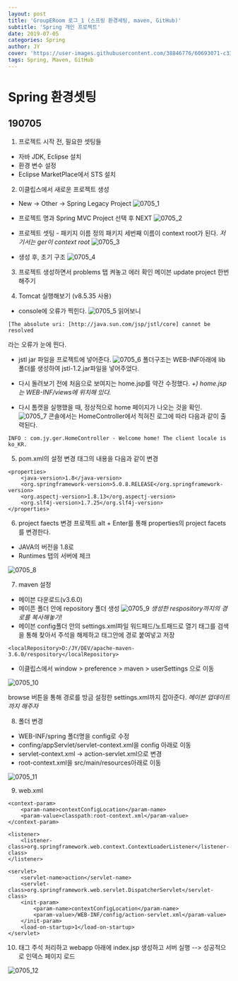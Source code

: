 ```yaml
---
layout: post
title: 'GroupERoom 로그_1 (스프링 환경세팅, maven, GitHub)'
subtitle: 'Spring 개인 프로젝트'
date: 2019-07-05
categories: Spring
author: JY
cover: 'https://user-images.githubusercontent.com/38846776/60693071-c3390600-9f13-11e9-85e6-cbba76cb5159.png'
tags: Spring, Maven, GitHub
---
```


# Spring 환경셋팅

## 190705 
1. 프로젝트 시작 전, 필요한 셋팅들
- 자바 JDK, Eclipse 설치
- 환경 변수 설정
- Eclipse MarketPlace에서 STS 설치

2. 이클립스에서 새로운 프로젝트 생성
- New -> Other -> Spring Legacy Project
![0705_1](https://user-images.githubusercontent.com/38846776/60693122-f7acc200-9f13-11e9-805e-01da4fae6f8f.PNG)

- 프로젝트 명과 Spring MVC Project 선택 후 NEXT
![0705_2](https://user-images.githubusercontent.com/38846776/60693181-36427c80-9f14-11e9-8163-f9b12534481a.PNG)

- 프로젝트 셋팅 - 패키지 이름 정의
패키지 세번째 이름이 context root가 된다. 
*저기서는 ger이 context root*
![0705_3](https://user-images.githubusercontent.com/38846776/60693238-84578000-9f14-11e9-9cf2-ca99c9fa0b4c.PNG)

- 생성 후, 초기 구조
![0705_4](https://user-images.githubusercontent.com/38846776/60693253-920d0580-9f14-11e9-80b4-bf44d0080897.PNG)

3. 프로젝트 생성하면서 problems 탭 켜놓고 에러 확인
메이븐 update project 한번 해주기

4. Tomcat 실행해보기 (v8.5.35 사용) 
- console에 오류가 찍힌다.
![0705_5](https://user-images.githubusercontent.com/38846776/60694051-b4ece900-9f17-11e9-81c8-59f684361eb5.PNG)
읽어보니
 
~~~
[The absolute uri: [http://java.sun.com/jsp/jstl/core] cannot be resolved
~~~

라는 오류가 눈에 띈다. 

- jstl jar 파일을 프로젝트에 넣어준다.
![0705_6](https://user-images.githubusercontent.com/38846776/60694052-b61e1600-9f17-11e9-9701-ba30555050c6.PNG)
폴더구조는 WEB-INF아래에 lib 폴더를 생성하여 jstl-1.2.jar파일을 넣어주었다.

- 다시 돌려보기 전에 처음으로 보여지는 home.jsp를 약간 수정했다.
*+) home.jsp는 WEB-INF/views에 위치해 있다.*

- 다시 톰캣을 실행했을 때, 정상적으로 home 페이지가 나오는 것을 확인.
![0705_7](https://user-images.githubusercontent.com/38846776/60700466-fccd3980-9f32-11e9-8ba1-5ce0494d4d94.PNG)
콘솔에서는 HomeController에서 적혀진 로그에 따라 다음과 같이 출력된다.

~~~
INFO : com.jy.ger.HomeController - Welcome home! The client locale is ko_KR.
~~~

5. pom.xml의 설정 변경
<properties>태그의 내용을 다음과 같이 변경
	
~~~
<properties>
	<java-version>1.8</java-version>
	<org.springframework-version>5.0.8.RELEASE</org.springframework-version>
	<org.aspectj-version>1.8.13</org.aspectj-version>
	<org.slf4j-version>1.7.25</org.slf4j-version>
</properties>
~~~

6. project faects 변경
프로젝트 alt + Enter를 통해 properties의 project facets를 변경한다.
- JAVA의 버전을 1.8로
- Runtimes 탭의 서버에 체크

![0705_8](https://user-images.githubusercontent.com/38846776/60700888-77e31f80-9f34-11e9-9056-a5358ee2d8cf.PNG)

7. maven 설정
- 메이븐 다운로드(v3.6.0)
- 메이픈 폴더 안에 repository 폴더 생성
 ![0705_9](https://user-images.githubusercontent.com/38846776/60701418-ac57db00-9f36-11e9-972c-867c93df9c85.PNG)
*생성한 respository까지의 경로를 복사해놓기!*
- 메이븐 config폴더 안의 settings.xml파일 워드패드/노트패드로 열기
<localRepository></localRepository> 태그를 검색을 통해 찾아서 주석을 해제하고
태그안에 경로 붙여넣고 저장

~~~
<localRepository>D:/JY/DEV/apache-maven-3.6.0/respository</localRepository>
~~~

- 이클립스에서 window > preference > maven > userSettings 으로 이동

![0705_10](https://user-images.githubusercontent.com/38846776/60702082-cc889980-9f38-11e9-97b0-1912c31b7a70.PNG)

browse 버튼을 통해 경로를 방금 설정한 settings.xml까지 잡아준다.
*메이븐 업데이트까지 해주자*

8. 폴더 변경
- WEB-INF/spring 폴더명을 config로 수정
- confing/appServlet/servlet-context.xml을 config 아래로 이동
- servlet-context.xml -> action-servlet.xml으로 변경
- root-context.xml을 src/main/resources아래로 이동

![0705_11](https://user-images.githubusercontent.com/38846776/60702947-52a5df80-9f3b-11e9-8795-cf9060c0d1ad.PNG)

9. web.xml

~~~
<context-param>
	<param-name>contextConfigLocation</param-name>
	<param-value>classpath:root-context.xml</param-value>
</context-param>

<listener>
	<listener-class>org.springframework.web.context.ContextLoaderListener</listener-class>
</listener>

<servlet>
	<servlet-name>action</servlet-name>
	<servlet-class>org.springframework.web.servlet.DispatcherServlet</servlet-class>
	<init-param>
		<param-name>contextConfigLocation</param-name>
		<param-value>/WEB-INF/config/action-servlet.xml</param-value>
	</init-param>
	<load-on-startup>1</load-on-startup>
</servlet>
~~~


10. <listener> 태그 주석 처리하고 webapp 아래에 index.jsp 생성하고 서버 실행
--> 성공적으로 인덱스 페이지 로드

![0705_12](https://user-images.githubusercontent.com/38846776/60703929-fa241180-9f3d-11e9-895d-cbd65f0a37ce.PNG)




